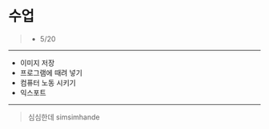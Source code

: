 수업
====

> - 5/20

-------------------------------
- 이미지 저장
- 프로그램에 때려 넣기
- 컴퓨터 노동 시키기
- 익스포트
-------------------------------
> 심심한데
> simsimhande
